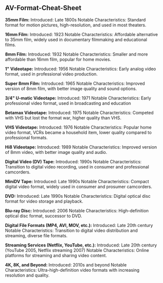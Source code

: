## AV-Format-Cheat-Sheet

**35mm Film:**
Introduced: Late 1800s
Notable Characteristics: Standard format for motion pictures, high-resolution, and used in most theaters.

**16mm Film:**
Introduced: 1923
Notable Characteristics: Affordable alternative to 35mm film, widely used in documentary filmmaking and educational films.

**8mm Film:**
Introduced: 1932
Notable Characteristics: Smaller and more affordable than 16mm film, popular for home movies.

**1" Videotape:**
Introduced: 1956
Notable Characteristics: Early analog video format, used in professional video production.

**Super 8mm Film:**
Introduced: 1965
Notable Characteristics: Improved version of 8mm film, with better image quality and sound options.

**3/4" U-matic Videotape:**
Introduced: 1971
Notable Characteristics: Early professional video format, used in broadcasting and education

**Betamax Videotape:**
Introduced: 1975
Notable Characteristics: Competed with VHS but lost the format war, higher quality than VHS.

**VHS Videotape:**
Introduced: 1976
Notable Characteristics: Popular home video format, VCRs became a household item, lower quality compared to professional formats.

**Hi8 Videotape:**
Introduced: 1989
Notable Characteristics: Improved version of 8mm video, with better image quality and audio.

**Digital Video (DV) Tape:**
Introduced: 1990s
Notable Characteristics: Transition to digital video recording, used in consumer and professional camcorders.

**MiniDV Tape:**
Introduced: Late 1990s
Notable Characteristics: Compact digital video format, widely used in consumer and prosumer camcorders.

**DVD:**
Introduced: Late 1990s
Notable Characteristics: Digital optical disc format for video storage and playback.

**Blu-ray Disc:**
Introduced: 2006
Notable Characteristics: High-definition optical disc format, successor to DVD.

**Digital File Formats (MP4, AVI, MOV, etc.):**
Introduced: Late 20th century
Notable Characteristics: Transition to digital video distribution and streaming, diverse file formats.

**Streaming Services (Netflix, YouTube, etc.):**
Introduced: Late 20th century (YouTube 2005, Netflix streaming 2007)
Notable Characteristics: Online platforms for streaming and sharing video content.

**4K, 8K, and Beyond:**
Introduced: 2010s and beyond
Notable Characteristics: Ultra-high-definition video formats with increasing resolution and quality.
